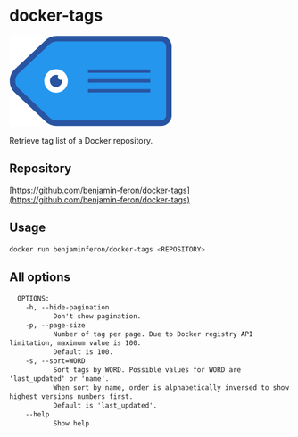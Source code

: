 # docker-tags

![logo](https://github.com/benjamin-feron/docker-tags/raw/main/images/docker-tags.png "docker-tags logo")

Retrieve tag list of a Docker repository.

## Repository

[https://github.com/benjamin-feron/docker-tags](https://github.com/benjamin-feron/docker-tags)

## Usage

```bash
docker run benjaminferon/docker-tags <REPOSITORY>
```

## All options

```text
  OPTIONS:
    -h, --hide-pagination
           Don't show pagination.
    -p, --page-size
           Number of tag per page. Due to Docker registry API limitation, maximum value is 100.
           Default is 100.
    -s, --sort=WORD
           Sort tags by WORD. Possible values for WORD are 'last_updated' or 'name'.
           When sort by name, order is alphabetically inversed to show highest versions numbers first.
           Default is 'last_updated'.
    --help
           Show help
```

